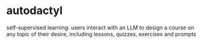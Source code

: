 # autodactyl
self-supervised learning: users interact with an LLM to design a course on any topic of their desire, including lessons, quizzes, exercises and prompts
